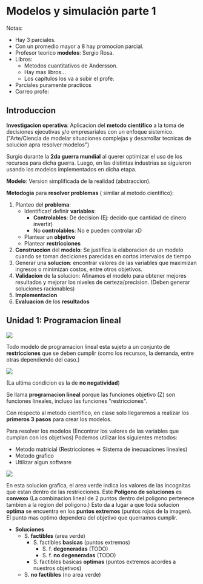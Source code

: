 # Modelos y simulación parte 1

Notas:

* Hay 3 parciales.
* Con un promedio mayor a 8 hay promocion parcial.
* Profesor teorico **modelos**: Sergio Rosa.
* Libros: 
    * Metodos cuantitativos de Andersson.
    * Hay mas libros...
    * Los capitulos los va a subir el profe.
* Parciales puramente practicos
* Correo profe: 

## Introduccion

**Investigacion operativa**: Aplicacion del **metodo cientifico** a la toma de decisiones ejecutivas y/o empresariales con un enfoque sistemico. ("Arte/Ciencia de modelar situaciones complejas y desarrollar tecnicas de solucion apra resolver modelos")

Surgio durante la **2da guerra mundial** al querer optimizar el uso de los recursos para dicha guerra. Luego, en las distintas industrias se siguieron usando los modelos implementados en dicha etapa.

**Modelo**: Version simplificada de la realidad (abstraccion). 

**Metodogia** para **resolver problemas** ( similar al metodo cientifico):

1. Planteo del **problema**: 
    * Identificar/ definir **variables**:
        * **Controlables**: De decision (Ej: decido que cantidad de dinero invertir)
        * No **controlables**: No e pueden controlar xD
    * Plantear un **objetivo**
    * Plantear **restricciones** 
2. **Construccion** del **modelo**: Se justifica la elaboracion de un modelo cuando se toman deciciones parecidas en cortos intervalos de tiempo
3. Generar una **solucion**: encontrar valores de las variables que maximizan ingresos o minimizan costos, entre otros objetivos.
4. **Validacion** de la solucion: Afinamos el modelo para obtener mejores resultados y mejorar los niveles de certeza/precision. (Deben generar soluciones racionables)
5. **Implementacion**
6. **Evaluacion** de los **resultados**

## Unidad 1: Programacion lineal

![](./img/pl.png)

Todo modelo de programacion lineal esta sujeto a un conjunto de **restricciones** que se deben cumplir (como los recursos, la demanda, entre otras dependiendo del caso.)

![](./img/restricciones.png)

(La ultima condicion es la de **no negatividad**)

Se llama **programacion lineal** porque las funciones objetivo (Z) son funciones lineales, incluso las funciones "restricciones". 

Con respecto al metodo cientifico, en clase solo llegaremos a realizar los **primeros 3 pasos** para crear los modelos.

Para resolver los modelos (Encontrar los valores de las variables que cumplan con los objetivos) Podemos utilizar los siguientes metodos:

* Metodo matricial (Restricciones => Sistema de inecuaciones lineales)
* Metodo grafico
* Utilizar algun software

![](./img/s_grafica.png)

En esta solucion grafica, el area verde indica los valores de las incognitas que estan dentro de las restricciones. Este **Poligono de soluciones** es **convexo** (La combinacion lineal de 2 puntos dentro del poligono pertenece tambien a la region del poligono.) Esto da a lugar a que toda solucion **optima** se encuentra en los **puntos extremos** (puntos rojos de la imagen). El punto mas optimo dependera del objetivo que querramos cumplir.

* **Soluciones**
    * S. **factibles** (area verde)
        * S. factibles **basicas** (puntos extremos)
            * S. f. **degeneradas** (TODO)
            * S. f. **no degeneradas** (TODO)
        * S. factibles basicas **optimas** (puntos extremos acordes a nuestros objetivos)
    * S. **no factibles** (no area verde)



<!-- **Modelos**:

* a
*  
* 
*  -->